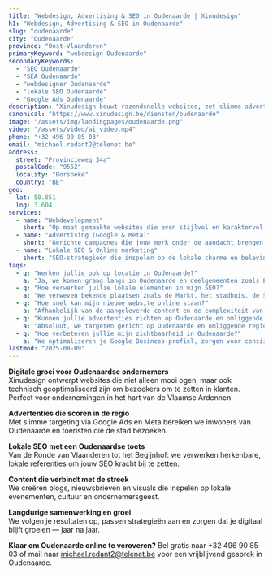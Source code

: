 ```yaml
---
title: "Webdesign, Advertising & SEO in Oudenaarde | Xinudesign"
h1: "Webdesign, Advertising & SEO in Oudenaarde"
slug: "oudenaarde"
city: "Oudenaarde"
province: "Oost-Vlaanderen"
primaryKeyword: "webdesign Oudenaarde"
secondaryKeywords:
  - "SEO Oudenaarde"
  - "SEA Oudenaarde"
  - "webdesigner Oudenaarde"
  - "lokale SEO Oudenaarde"
  - "Google Ads Oudenaarde"
description: "Xinudesign bouwt razendsnelle websites, zet slimme advertentiecampagnes op en versterkt jouw lokale vindbaarheid in Oudenaarde. Van het centrum tot de Vlaamse Ardennen: wij helpen je online groeien."
canonical: "https://www.xinudesign.be/diensten/oudenaarde"
image: "/assets/img/landingpages/oudenaarde.png"
video: "/assets/video/ai_video.mp4"
phone: "+32 496 90 85 03"
email: "michael.redant2@telenet.be"
address:
  street: "Provincieweg 34a"
  postalCode: "9552"
  locality: "Borsbeke"
  country: "BE"
geo:
  lat: 50.851
  lng: 3.604
services:
  - name: "Webdevelopment"
    short: "Op maat gemaakte websites die even stijlvol en karaktervol zijn als Oudenaarde zelf."
  - name: "Advertising (Google & Meta)"
    short: "Gerichte campagnes die jouw merk onder de aandacht brengen bij inwoners van Oudenaarde en de Vlaamse Ardennen."
  - name: "Lokale SEO & Online marketing"
    short: "SEO-strategieën die inspelen op de lokale charme en beleving van Oudenaarde."
faqs:
  - q: "Werken jullie ook op locatie in Oudenaarde?"
    a: "Ja, we komen graag langs in Oudenaarde en deelgemeenten zoals Ename, Eine, Leupegem, Mater en Nederename."
  - q: "Hoe verwerken jullie lokale elementen in mijn SEO?"
    a: "We verweven bekende plaatsen zoals de Markt, het stadhuis, de Schelde en het Centrum Ronde van Vlaanderen in je contentstrategie."
  - q: "Hoe snel kan mijn nieuwe website online staan?"
    a: "Afhankelijk van de aangeleverde content en de complexiteit van het project is een lancering binnen 2–4 weken haalbaar."
  - q: "Kunnen jullie advertenties richten op Oudenaarde en omliggende gemeenten?"
    a: "Absoluut, we targeten gericht op Oudenaarde en omliggende regio’s zoals Ronse, Kluisbergen en Horebeke."
  - q: "Hoe verbeteren jullie mijn zichtbaarheid in Oudenaarde?"
    a: "We optimaliseren je Google Business-profiel, zorgen voor consistente bedrijfsgegevens en gebruiken zoekwoorden zoals 'webdesigner Oudenaarde' en 'SEO Oudenaarde'."
lastmod: "2025-08-09"
---
```


**Digitale groei voor Oudenaardse ondernemers**  
Xinudesign ontwerpt websites die niet alleen mooi ogen, maar ook technisch geoptimaliseerd zijn om bezoekers om te zetten in klanten. Perfect voor ondernemingen in het hart van de Vlaamse Ardennen.

**Advertenties die scoren in de regio**  
Met slimme targeting via Google Ads en Meta bereiken we inwoners van Oudenaarde én toeristen die de stad bezoeken.

**Lokale SEO met een Oudenaardse toets**  
Van de Ronde van Vlaanderen tot het Begijnhof: we verwerken herkenbare, lokale referenties om jouw SEO kracht bij te zetten.

**Content die verbindt met de streek**  
We creëren blogs, nieuwsbrieven en visuals die inspelen op lokale evenementen, cultuur en ondernemersgeest.

**Langdurige samenwerking en groei**  
We volgen je resultaten op, passen strategieën aan en zorgen dat je digitaal blijft groeien — jaar na jaar.

**Klaar om Oudenaarde online te veroveren?**
Bel gratis naar +32 496 90 85 03 of mail naar michael.redant2@telenet.be voor een vrijblijvend gesprek in Oudenaarde.
